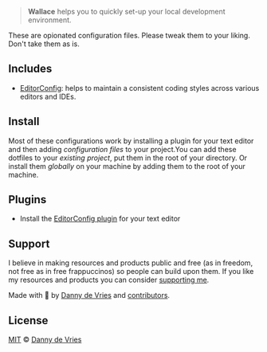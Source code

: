 > **Wallace** helps you to quickly set-up your local development environment.

These are opionated configuration files. Please tweak them to your liking. Don't take them as is.

## Includes
* [EditorConfig][config]: helps to maintain a consistent coding styles across various editors and IDEs.


## Install
Most of these configurations work by installing a plugin for your text editor and then adding _configuration files_ to your project.You can add these dotfiles to your _existing project_, put them in the root of your directory. Or install them _globally_ on your machine by adding them to the root of your machine.

## Plugins

* Install the [EditorConfig plugin][ediplugin] for your text editor

## Support

I believe in making resources and products public and free (as in freedom, not free as in free frappuccinos) so people can build upon them. If you like my resources and products you can consider [supporting me][support].

Made with 🤍 by [Danny de Vries][author] and [contributors][contributors].

## License

[MIT][license] © [Danny de Vries][author]

[author]: https://github.com/dandevri
[license]: license
[contributors]: https://github.com/voightco/wallace/graphs/contributors
[support]: https://www.dandevri.es/support/
[ediplugin]: https://editorconfig.org/#download
[config]: https://editorconfig.org/
